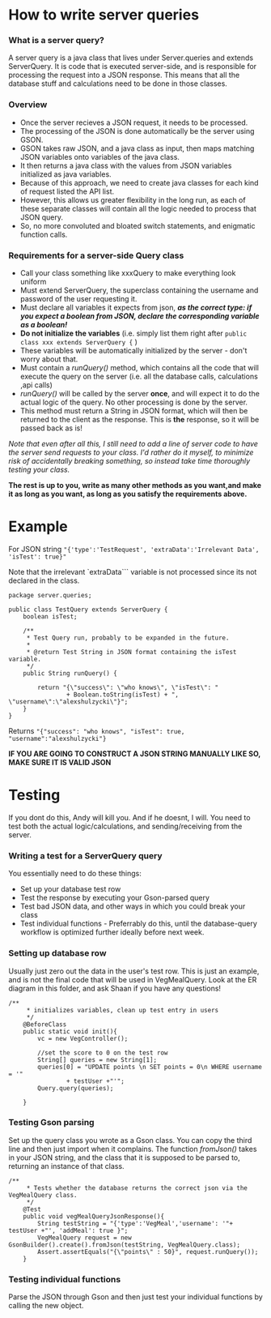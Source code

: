 # How to write server queries
### What is a server query?
A server query is a java class that lives under Server.queries and extends ServerQuery. It is code that is executed server-side, and is responsible for
processing the request into a JSON response. This means that all the database stuff and calculations need to be done in those classes.


### Overview
* Once the server recieves a JSON request, it needs to be processed. 
* The processing of the JSON is done automatically be the server using GSON.
* GSON takes raw JSON, and a java class as input, then maps matching JSON variables onto variables of the java class.
* It then returns a java class with the values from JSON variables initialized as java variables.
* Because of this approach, we need to create java classes for each kind of request listed the API list. 
* However, this allows us greater flexibility in the long run, as each of these separate classes will contain all the logic needed to process that JSON query.
* So, no more convoluted and bloated switch statements, and enigmatic function calls.

### Requirements for a server-side Query class
* Call your class something like xxxQuery to make everything look uniform
* Must extend ServerQuery, the superclass containing the username and password of the user requesting it.
* Must declare all variables it expects from json, ***as the correct type: if you expect a boolean from JSON, declare the corresponding variable as a boolean!***
* **Do not initialize the variables** (i.e. simply list them right after `public class xxx extends ServerQuery {` )
* These variables will be automatically initialized by the server - don't worry about that.
* Must contain a *runQuery()* method, which contains all the code that will execute the query on the server (i.e. all the database calls, calculations ,api calls)
* *runQuery()* will be called by the server **once**, and will expect it to do the actual logic of the query. No other processing is done by the server.
* This method must return a String in JSON format, which will then be returned to the client as the response. This is **the** response, so it will be passed back as is!
 
*Note that even after all this, I still need to add a line of server code to have the server send requests to your class. I'd rather do it myself, to minimize risk of 
accidentally breaking something, so instead take time thoroughly testing your class.*

**The rest is up to you, write as many other methods as you want,and make it as long as you want, as long as you satisfy the requirements above.**

# Example

For JSON string `"{'type':'TestRequest', 'extraData':'Irrelevant Data', 'isTest': true}"`

Note that the irrelevant `extraData``` variable is not processed since its not declared in the class.

```
package server.queries;

public class TestQuery extends ServerQuery {
    boolean isTest;

    /**
     * Test Query run, probably to be expanded in the future.
     *
     * @return Test String in JSON format containing the isTest variable.
     */
    public String runQuery() {

        return "{\"success\": \"who knows\", \"isTest\": "
                + Boolean.toString(isTest) + ", \"username\":\"alexshulzycki\"}";
    }
}
```

Returns `"{"success": "who knows", "isTest": true, "username":"alexshulzycki"}`

**IF YOU ARE GOING TO CONSTRUCT A JSON STRING MANUALLY LIKE SO, MAKE SURE IT IS VALID JSON**

# Testing
If you dont do this, Andy will kill you. And if he doesnt, I will.
You need to test both the actual logic/calculations, and sending/receiving from the server.

### Writing a test for a ServerQuery query
You essentially need to do these things: 
* Set up your database test row
* Test the response by executing your Gson-parsed query
* Test bad JSON data, and other ways in which you could break your class
* Test individual functions - Preferrably do this, until the database-query workflow is optimized further ideally before next week.

### Setting up database row
Usually just zero out the data in the user's test row. This is just an example, and is not the final code that will be used in VegMealQuery. Look at the ER diagram in this folder, and ask Shaan if you have any questions!
```
/**
     * initializes variables, clean up test entry in users
     */
    @BeforeClass
    public static void init(){
        vc = new VegController();

        //set the score to 0 on the test row
        String[] queries = new String[1];
        queries[0] = "UPDATE points \n SET points = 0\n WHERE username = '"
                + testUser +"'";
        Query.query(queries);

    }
```



### Testing Gson parsing
Set up the query class you wrote as a Gson class. You can copy the third line and then just import when it complains. The function *fromJson()* takes in your JSON string,
and the class that it is supposed to be parsed to, returning an instance of that class.

```
/**
     * Tests whether the database returns the correct json via the VegMealQuery class.
     */
    @Test
    public void vegMealQueryJsonResponse(){
        String testString = "{'type':'VegMeal','username': '"+ testUser +"', 'addMeal': true }";
        VegMealQuery request = new GsonBuilder().create().fromJson(testString, VegMealQuery.class);
        Assert.assertEquals("{\"points\" : 50}", request.runQuery());
    }
```

### Testing individual functions
Parse the JSON through Gson and then just test your individual functions by calling the new object. 



